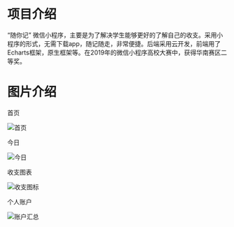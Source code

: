 # 项目介绍
“随你记” 微信小程序，主要是为了解决学生能够更好的了解自己的收支。采用小程序的形式，无需下载app，随记随走，非常便捷。后端采用云开发，前端用了Echarts框架，原生框架等。在2019年的微信小程序高校大赛中，获得华南赛区二等奖。

# 图片介绍

首页

![首页](https://user-images.githubusercontent.com/48707797/125602559-a03a7181-101f-4747-8e92-52970a9d5883.jpg)

今日

![今日](https://user-images.githubusercontent.com/48707797/125602740-b318adc0-3820-424c-9766-acdec857be75.jpg)

收支图表

![收支图标](https://user-images.githubusercontent.com/48707797/125602572-2206ff9c-e05e-4240-9be0-2b3f49362469.jpg)

个人账户

![账户汇总](https://user-images.githubusercontent.com/48707797/125602581-32a3de58-d63d-45b0-8ae2-62892bc2ced0.jpg)


